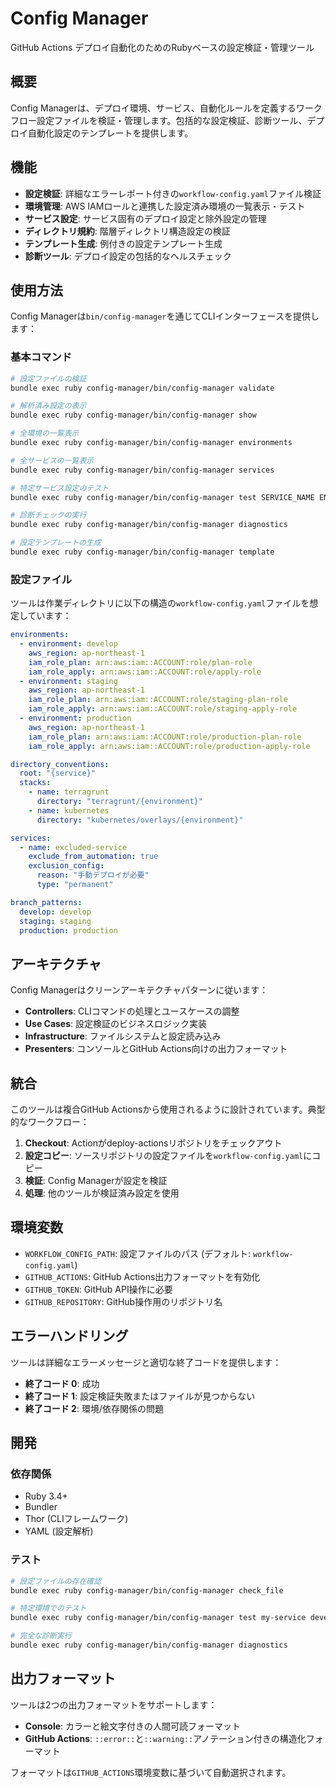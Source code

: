 # Config Manager

GitHub Actions デプロイ自動化のためのRubyベースの設定検証・管理ツール

## 概要

Config Managerは、デプロイ環境、サービス、自動化ルールを定義するワークフロー設定ファイルを検証・管理します。包括的な設定検証、診断ツール、デプロイ自動化設定のテンプレートを提供します。

## 機能

- **設定検証**: 詳細なエラーレポート付きの`workflow-config.yaml`ファイル検証
- **環境管理**: AWS IAMロールと連携した設定済み環境の一覧表示・テスト
- **サービス設定**: サービス固有のデプロイ設定と除外設定の管理
- **ディレクトリ規約**: 階層ディレクトリ構造設定の検証
- **テンプレート生成**: 例付きの設定テンプレート生成
- **診断ツール**: デプロイ設定の包括的なヘルスチェック

## 使用方法

Config Managerは`bin/config-manager`を通じてCLIインターフェースを提供します：

### 基本コマンド

```bash
# 設定ファイルの検証
bundle exec ruby config-manager/bin/config-manager validate

# 解析済み設定の表示
bundle exec ruby config-manager/bin/config-manager show

# 全環境の一覧表示
bundle exec ruby config-manager/bin/config-manager environments

# 全サービスの一覧表示
bundle exec ruby config-manager/bin/config-manager services

# 特定サービス設定のテスト
bundle exec ruby config-manager/bin/config-manager test SERVICE_NAME ENVIRONMENT

# 診断チェックの実行
bundle exec ruby config-manager/bin/config-manager diagnostics

# 設定テンプレートの生成
bundle exec ruby config-manager/bin/config-manager template
```

### 設定ファイル

ツールは作業ディレクトリに以下の構造の`workflow-config.yaml`ファイルを想定しています：

```yaml
environments:
  - environment: develop
    aws_region: ap-northeast-1
    iam_role_plan: arn:aws:iam::ACCOUNT:role/plan-role
    iam_role_apply: arn:aws:iam::ACCOUNT:role/apply-role
  - environment: staging
    aws_region: ap-northeast-1
    iam_role_plan: arn:aws:iam::ACCOUNT:role/staging-plan-role
    iam_role_apply: arn:aws:iam::ACCOUNT:role/staging-apply-role
  - environment: production
    aws_region: ap-northeast-1
    iam_role_plan: arn:aws:iam::ACCOUNT:role/production-plan-role
    iam_role_apply: arn:aws:iam::ACCOUNT:role/production-apply-role

directory_conventions:
  root: "{service}"
  stacks:
    - name: terragrunt
      directory: "terragrunt/{environment}"
    - name: kubernetes
      directory: "kubernetes/overlays/{environment}"

services:
  - name: excluded-service
    exclude_from_automation: true
    exclusion_config:
      reason: "手動デプロイが必要"
      type: "permanent"

branch_patterns:
  develop: develop
  staging: staging
  production: production
```

## アーキテクチャ

Config Managerはクリーンアーキテクチャパターンに従います：

- **Controllers**: CLIコマンドの処理とユースケースの調整
- **Use Cases**: 設定検証のビジネスロジック実装
- **Infrastructure**: ファイルシステムと設定読み込み
- **Presenters**: コンソールとGitHub Actions向けの出力フォーマット

## 統合

このツールは複合GitHub Actionsから使用されるように設計されています。典型的なワークフロー：

1. **Checkout**: Actionがdeploy-actionsリポジトリをチェックアウト
2. **設定コピー**: ソースリポジトリの設定ファイルを`workflow-config.yaml`にコピー
3. **検証**: Config Managerが設定を検証
4. **処理**: 他のツールが検証済み設定を使用

## 環境変数

- `WORKFLOW_CONFIG_PATH`: 設定ファイルのパス (デフォルト: `workflow-config.yaml`)
- `GITHUB_ACTIONS`: GitHub Actions出力フォーマットを有効化
- `GITHUB_TOKEN`: GitHub API操作に必要
- `GITHUB_REPOSITORY`: GitHub操作用のリポジトリ名

## エラーハンドリング

ツールは詳細なエラーメッセージと適切な終了コードを提供します：

- **終了コード 0**: 成功
- **終了コード 1**: 設定検証失敗またはファイルが見つからない
- **終了コード 2**: 環境/依存関係の問題

## 開発

### 依存関係

- Ruby 3.4+
- Bundler
- Thor (CLIフレームワーク)
- YAML (設定解析)

### テスト

```bash
# 設定ファイルの存在確認
bundle exec ruby config-manager/bin/config-manager check_file

# 特定環境でのテスト
bundle exec ruby config-manager/bin/config-manager test my-service develop

# 完全な診断実行
bundle exec ruby config-manager/bin/config-manager diagnostics
```

## 出力フォーマット

ツールは2つの出力フォーマットをサポートします：

- **Console**: カラーと絵文字付きの人間可読フォーマット
- **GitHub Actions**: `::error::`と`::warning::`アノテーション付きの構造化フォーマット

フォーマットは`GITHUB_ACTIONS`環境変数に基づいて自動選択されます。
